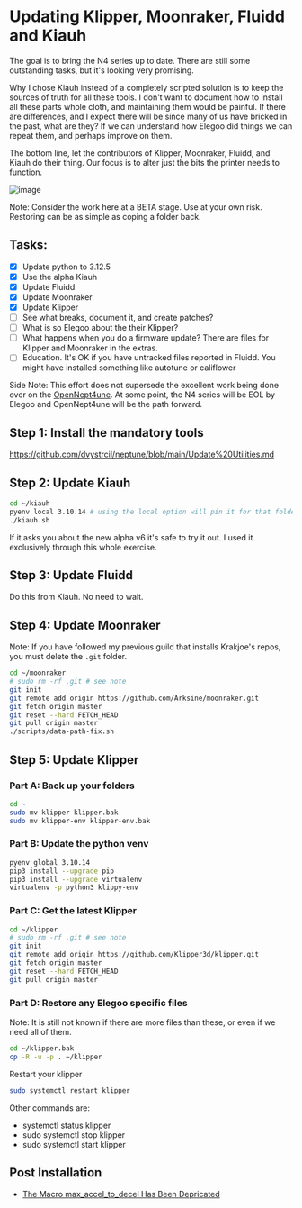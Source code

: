 # Updating Klipper, Moonraker, Fluidd and Kiauh

The goal is to bring the N4 series up to date. There are still some outstanding tasks, but it's looking very promising.

Why I chose Kiauh instead of a completely scripted solution is to keep the sources of truth for all these tools. I don't want to document how to install all these parts whole cloth, and maintaining them would be painful. If there are differences, and I expect there will be since many of us have bricked in the past, what are they? If we can understand how Elegoo did things we can repeat them, and perhaps improve on them.

The bottom line, let the contributors of Klipper, Moonraker, Fluidd, and Kiauh do their thing. Our focus is to alter just the bits the printer needs to function.

![image](https://github.com/user-attachments/assets/e2ce18da-573f-48e7-ba5b-96bbbc1b12ec)

Note: Consider the work here at a BETA stage. Use at your own risk. Restoring can be as simple as coping a folder back.

## Tasks:
- [x] Update python to 3.12.5
- [x] Use the alpha Kiauh
- [x] Update Fluidd
- [x] Update Moonraker
- [x] Update Klipper
- [ ] See what breaks, document it, and create patches?
- [ ] What is so Elegoo about the their Klipper?
- [ ] What happens when you do a firmware update? There are files for Klipper and Moonraker in the extras.
- [ ] Education. It's OK if you have untracked files reported in Fluidd. You might have installed something like autotune or califlower

Side Note: This effort does not supersede the excellent work being done over on the [OpenNept4une](https://github.com/OpenNeptune3D/OpenNept4une). At some point, the N4 series will be EOL by Elegoo and OpenNept4une will be the path forward.

## Step 1: Install the mandatory tools
https://github.com/dvystrcil/neptune/blob/main/Update%20Utilities.md

## Step 2: Update Kiauh
```bash
cd ~/kiauh
pyenv local 3.10.14 # using the local option will pin it for that folder.
./kiauh.sh
```
If it asks you about the new alpha v6 it's safe to try it out. I used it exclusively through this whole exercise.

## Step 3: Update Fluidd
Do this from Kiauh. No need to wait.

## Step 4: Update Moonraker
Note: If you have followed my previous guild that installs Krakjoe's repos, you must delete the `.git` folder.
```bash
cd ~/moonraker
# sudo rm -rf .git # see note
git init
git remote add origin https://github.com/Arksine/moonraker.git
git fetch origin master
git reset --hard FETCH_HEAD
git pull origin master
./scripts/data-path-fix.sh
```

## Step 5: Update Klipper

### Part A: Back up your folders
```bash
cd ~
sudo mv klipper klipper.bak
sudo mv klipper-env klipper-env.bak
```

### Part B: Update the python venv
```bash
pyenv global 3.10.14
pip3 install --upgrade pip
pip3 install --upgrade virtualenv
virtualenv -p python3 klippy-env
```

### Part C: Get the latest Klipper
```bash
cd ~/klipper
# sudo rm -rf .git # see note
git init
git remote add origin https://github.com/Klipper3d/klipper.git
git fetch origin master
git reset --hard FETCH_HEAD
git pull origin master
```

### Part D: Restore any Elegoo specific files
Note: It is still not known if there are more files than these, or even if we need all of them.
```bash
cd ~/klipper.bak
cp -R -u -p . ~/klipper
```

Restart your klipper
```bash
sudo systemctl restart klipper
```
Other commands are:
- systemctl status klipper
- sudo systemctl stop klipper
- sudo systemctl start klipper

## Post Installation
- [The Macro max_accel_to_decel Has Been Depricated](https://github.com/dvystrcil/neptune?tab=readme-ov-file#the-macro-max_accel_to_decel-has-been-depricated)

  
